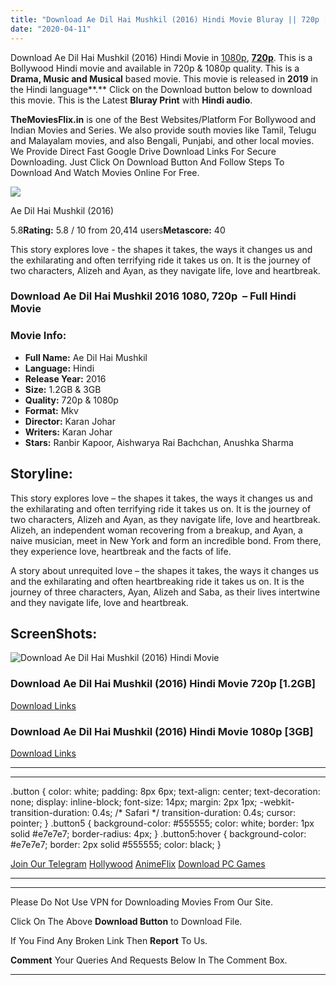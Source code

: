 ```yaml
---
title: "Download Ae Dil Hai Mushkil (2016) Hindi Movie Bluray || 720p [1.2GB] || 1080p [3GB]"
date: "2020-04-11"
---
```


Download Ae Dil Hai Mushkil (2016) Hindi Movie in [1080p](https://1moviesflix.com/1080p-movies/), [**720p**](https://1moviesflix.com/720p-movies/). This is a Bollywood Hindi movie and available in 720p & 1080p quality. This is a **Drama, Music and Musical** based movie. This movie is released in **2019** in the Hindi language**.** Click on the Download button below to download this movie. This is the Latest **Bluray Print** with **Hindi audio**.

**TheMoviesFlix.in** is one of the Best Websites/Platform For Bollywood and Indian Movies and Series. We also provide south movies like Tamil, Telugu and Malayalam movies, and also Bengali, Punjabi, and other local movies. We Provide Direct Fast Google Drive Download Links For Secure Downloading. Just Click On Download Button And Follow Steps To Download And Watch Movies Online For Free.

[![](https://m.media-amazon.com/images/M/MV5BOTc3ODMwMWItMjI0NC00YmM1LWIxZmItZDk2NjQ1NzQ1ZTVmXkEyXkFqcGdeQXVyODE5NzE3OTE@._V1_SX300.jpg)](https://www.imdb.com/title/tt4559006/ "Ae Dil Hai Mushkil")

Ae Dil Hai Mushkil (2016)

5.8**Rating:** 5.8 / 10 from 20,414 users**Metascore:** 40

This story explores love - the shapes it takes, the ways it changes us and the exhilarating and often terrifying ride it takes us on. It is the journey of two characters, Alizeh and Ayan, as they navigate life, love and heartbreak.

### Download Ae Dil Hai Mushkil 2016 1080, 720p  – Full Hindi Movie

### Movie Info:

- **Full Name:** Ae Dil Hai Mushkil
- **Language:** Hindi
- **Release Year:** 2016
- **Size:** 1.2GB & 3GB
- **Quality:** 720p & 1080p
- **Format:** Mkv
- **Director:** Karan Johar
- **Writers:** Karan Johar
- **Stars:** Ranbir Kapoor, Aishwarya Rai Bachchan, Anushka Sharma

## Storyline:

This story explores love – the shapes it takes, the ways it changes us and the exhilarating and often terrifying ride it takes us on. It is the journey of two characters, Alizeh and Ayan, as they navigate life, love and heartbreak. Alizeh, an independent woman recovering from a breakup, and Ayan, a naive musician, meet in New York and form an incredible bond. From there, they experience love, heartbreak and the facts of life.

A story about unrequited love – the shapes it takes, the ways it changes us and the exhilarating and often heartbreaking ride it takes us on. It is the journey of three characters, Ayan, Alizeh and Saba, as their lives intertwine and they navigate life, love and heartbreak.

## ScreenShots:

![Download Ae Dil Hai Mushkil (2016) Hindi Movie](https://i.imgur.com/fKGJ4pE.jpg)

### Download Ae Dil Hai Mushkil (2016) Hindi Movie 720p \[1.2GB\]

[Download Links](https://1moviesflix.com?a270777880=d0FNa2NIaVFDcXBieDBjbElCTFY4WXBpcGE2RVFVdStucnhjQlZUWkNyQ2xEdDEzelpCTHdTWXNTNHgrZVJEazlWT3lEcXJ0aEpiQklFWVpGVEdjRi9VV2lFU0x1Zk1DMXpIS3ZZT3hyTk09)

### Download Ae Dil Hai Mushkil (2016) Hindi Movie 1080p \[3GB\] 

[Download Links](https://1moviesflix.com?a270777880=d0FNa2NIaVFDcXBieDBjbElCTFY4WXBpcGE2RVFVdStucnhjQlZUWkNyQ2xEdDEzelpCTHdTWXNTNHgrZVJEay8wem80dFB1QXZCQlZxSmVxNFp1aUFZQVdtSmIxMnFxMmFKU0lVeGdkZW89)

* * *

* * *

.button { color: white; padding: 8px 6px; text-align: center; text-decoration: none; display: inline-block; font-size: 14px; margin: 2px 1px; -webkit-transition-duration: 0.4s; /\* Safari \*/ transition-duration: 0.4s; cursor: pointer; } .button5 { background-color: #555555; color: white; border: 1px solid #e7e7e7; border-radius: 4px; } .button5:hover { background-color: #e7e7e7; border: 2px solid #555555; color: black; }

[Join Our Telegram](http://gdrivepro.xyz/join.php) [Hollywood](https://moviesverse.com/) [AnimeFlix](https://animeflix.in/) [Download PC Games](https://gamesflix.net/)  

* * *

* * *

  

Please Do Not Use VPN for Downloading Movies From Our Site.

Click On The Above **Download Button** to Download File.

If You Find Any Broken Link Then **Report** To Us.

**Comment** Your Queries And Requests Below In The Comment Box.

* * *

